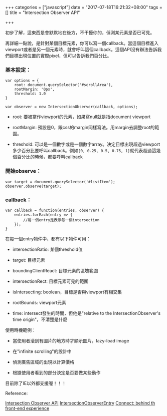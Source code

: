 +++
categories = ["javascript"]
date = "2017-07-18T16:21:32+08:00"
tags = []
title = "Intersection Observer API"

+++

初步了解，這東西是會默默地在後方，不干擾你的，偵測某元素是否已可見。

再詳細一點說，是針對某個目標元素，你可以寫一個callback。當這個目標進入viewport或者是另一個元素時，就會呼叫這個callback。這個API沒有辦法告訴我們目標出現位置的實際pixel，但可以告訴我們百分比。

### 基本設定：

```
var options = {
	root: document.querySelector('#scrollArea'),
	rootMargin: '0px',
	threshold: 1.0	
}

var observer = new IntersectionObserver(callback, options);
```

- root: 要被當作viewport的元素，如果寫null就是指document viewport

- rootMargin: 預設是0，跟css的margin同樣寫法。用margin去調整root的範圍。

- threshold: 可以是一個數字或是一個數字array。決定目標出現超過viewport多少百分比要呼叫callback。例如`[0, 0.25, 0.5, 0.75, 1]`就代表超過這幾個百分比的時候，都要呼叫callback


### 開始observe：

```
var target = document.querySelector('#listItem');
observer.observe(target);
```

### callback：

```
var callback = function(entries, observer) {
	entries.forEach(entry => {
		//每一個entry是表示每一個intersection
	});
}
```

在每一個entry物件中，都有以下物件可用：

- intersectionRatio: 某個threshold值

- target: 目標元素 

- boundingClientReact: 目標元素的區塊範圍

- intersectionRect: 目標元素可見的範圍

- isIntersecting: boolean，目標是否與viewport有相交集

- rootBounds: viewport元素

- time: intersect發生的時間，但他是"relative to the IntersectionObserver's time origin"，不清楚是什麼



使用時機範例：

* 當使用者滾到有圖片的地方時才顯示圖片，lazy-load image

* 在"infinite scrolling"的設計中

* 偵測廣告區域的出現以計算價格

* 根據使用者看到的部分決定是否要做某些動作


目前除了IE以外都支援喔！！！


Reference:

[Intersection Observer API](https://developer.mozilla.org/en-US/docs/Web/API/Intersection_Observer_API)
[IntersectionObserverEntry](https://developer.mozilla.org/en-US/docs/Web/API/IntersectionObserverEntry)
[Connect: behind th front-end experience](https://stripe.com/blog/connect-front-end-experience)